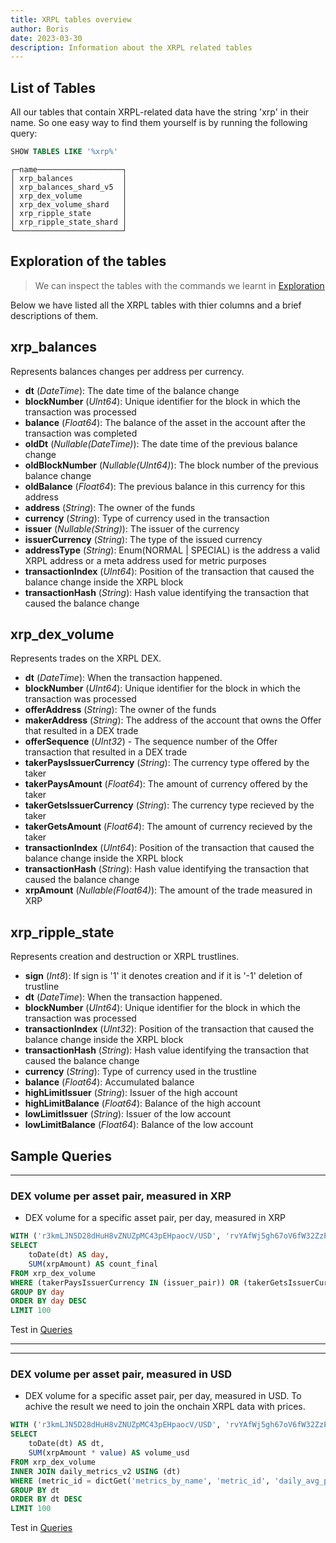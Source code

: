 ```yaml
---
title: XRPL tables overview
author: Boris
date: 2023-03-30
description: Information about the XRPL related tables
---
```



## List of Tables

All our tables that contain XRPL-related data have the string 'xrp' in their name.
So one easy way to find them yourself is by running the following query:
```sql
SHOW TABLES LIKE '%xrp%'
```
```
┌─name───────────────────┐
│ xrp_balances           │
│ xrp_balances_shard_v5  │
│ xrp_dex_volume         │
│ xrp_dex_volume_shard   │
│ xrp_ripple_state       │
│ xrp_ripple_state_shard │
└────────────────────────┘
```

## Exploration of the tables

> We can inspect the tables with the commands we learnt in [Exploration](/santiment-queries/exploration/)

Below we have listed all the XRPL tables with thier columns and a brief descriptions of them.


## xrp\_balances
Represents balances changes per address per currency.

- **dt** (*DateTime*): The date time of the balance change
- **blockNumber** (*UInt64*): Unique identifier for the block in which the transaction was processed
- **balance** (*Float64*): The balance of the asset in the account after the transaction was completed
- **oldDt** (*Nullable(DateTime)*): The date time of the previous balance change
- **oldBlockNumber** (*Nullable(UInt64)*): The block number of the previous balance change
- **oldBalance** (*Float64*): The previous balance in this currency for this address
- **address** (*String*): The owner of the funds
- **currency** (*String*): Type of currency used in the transaction
- **issuer** (*Nullable(String)*): The issuer of the currency
- **issuerCurrency** (*String*): The type of the issued currency
- **addressType** (*String*): Enum(NORMAL | SPECIAL) is the address a valid XRPL address or a meta address used for metric purposes
- **transactionIndex** (*UInt64*): Position of the transaction that caused the balance change inside the XRPL block
- **transactionHash** (*String*): Hash value identifying the transaction that caused the balance change


## xrp\_dex\_volume
Represents trades on the XRPL DEX.

- **dt** (*DateTime*): When the transaction happened.
- **blockNumber** (*UInt64*): Unique identifier for the block in which the transaction was processed
- **offerAddress** (*String*): The owner of the funds
- **makerAddress** (*String*): The address of the account that owns the Offer that resulted  in a DEX trade
- **offerSequence** (*UInt32*) - The sequence number of the Offer transaction that resulted in a DEX trade
- **takerPaysIssuerCurrency** (*String*): The currency type offered by the taker
- **takerPaysAmount** (*Float64*): The amount of currency offered by the taker
- **takerGetsIssuerCurrency** (*String*): The currency type recieved by the taker
- **takerGetsAmount** (*Float64*): The amount of currency recieved by the taker
- **transactionIndex** (*UInt64*): Position of the transaction that caused the balance change inside the XRPL block
- **transactionHash** (*String*): Hash value identifying the transaction that caused the balance change
- **xrpAmount** (*Nullable(Float64)*): The amount of the trade measured in XRP


## xrp\_ripple\_state
Represents creation and destruction or XRPL trustlines.

- **sign** (*Int8*): If sign is '1' it denotes creation and if it is '-1' deletion of trustline
- **dt** (*DateTime*): When the transaction happened.
- **blockNumber** (*UInt64*): Unique identifier for the block in which the transaction was processed
- **transactionIndex** (*UInt32*): Position of the transaction that caused the balance change inside the XRPL block
- **transactionHash** (*String*): Hash value identifying the transaction that caused the balance change
- **currency** (*String*): Type of currency used in the trustline
- **balance** (*Float64*): Accumulated balance
- **highLimitIssuer** (*String*): Issuer of the high account
- **highLimitBalance** (*Float64*): Balance of the high account
- **lowLimitIssuer** (*String*): Issuer of the low account
- **lowLimitBalance** (*Float64*): Balance of the low account

## Sample Queries

---
### DEX volume per asset pair, measured in XRP
- DEX volume for a specific asset pair, per day, measured in XRP

```sql
WITH ('r3kmLJN5D28dHuH8vZNUZpMC43pEHpaocV/USD', 'rvYAfWj5gh67oV6fW32ZzP3Aw4Eubs59B/BTC') AS issuer_pair
SELECT
    toDate(dt) AS day,
    SUM(xrpAmount) AS count_final
FROM xrp_dex_volume
WHERE (takerPaysIssuerCurrency IN (issuer_pair)) OR (takerGetsIssuerCurrency IN (issuer_pair))
GROUP BY day
ORDER BY day DESC
LIMIT 100
```
Test in [Queries](https://app.santiment.net/queries/dex-volume-per-asset-pari-in-xrp-509/071f9798-79f0-4369-9cb1-a8f4b7048a50)

---

---
### DEX volume per asset pair, measured in USD
- DEX volume for a specific asset pair, per day, measured in USD. To achive the result we need to join the onchain
XRPL data with prices.

```sql
WITH ('r3kmLJN5D28dHuH8vZNUZpMC43pEHpaocV/USD', 'rvYAfWj5gh67oV6fW32ZzP3Aw4Eubs59B/BTC') AS issuer_pair
SELECT
    toDate(dt) AS dt,
    SUM(xrpAmount * value) AS volume_usd
FROM xrp_dex_volume
INNER JOIN daily_metrics_v2 USING (dt)
WHERE (metric_id = dictGet('metrics_by_name', 'metric_id', 'daily_avg_price_usd')) AND (asset_id = dictGet('assets_by_name', 'asset_id', 'xrp')) AND ((takerPaysIssuerCurrency IN (issuer_pair)) OR (takerGetsIssuerCurrency IN (issuer_pair)))
GROUP BY dt
ORDER BY dt DESC
LIMIT 100
```
Test in [Queries](https://app.santiment.net/queries/xrp-dex-volume-per-asset-pari-in-usd-510/a3fe5a05-d188-444f-86a3-df419a6cf910)


